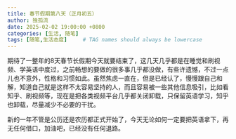 ```yaml
---
title: 春节假期第八天（正月初五）
author: 独孤流
date: 2025-02-02 19:00:00 +0800
categories: [生活, 随笔]
tags: [随笔,生活态度]     # TAG names should always be lowercase
---
```


期待了一整年的8天春节长假期今天就要结束了，这几天几乎都是在睡觉和刷视频、学英语中度过，之前畅想的要做的很多事几乎都没做，有些许遗憾，不过一点儿也不意外，性格和习惯如此。虽然焦虑一直在，但是已经认了，慢慢跟自己和解，知道自己就是这样不太容易坚持的人，而且容易被一些其他信息吸引，比如看知乎、刷视频等，现在是把各类视频平台几乎都关闭卸载，只保留英语学习，知乎也卸载，尽量减少不必要的干扰。

新的一年不管是公历还是农历都正式开始了，今天无论如何一定要把英语拿下，再无任何借口，加油吧，已经没有任何退路。